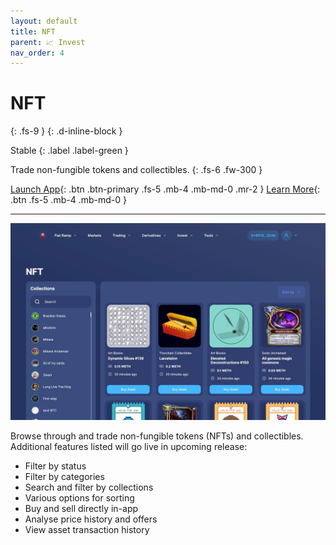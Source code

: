 ```yaml
---
layout: default
title: NFT
parent: 📈 Invest
nav_order: 4
---
```


# NFT
{: .fs-9 }
{: .d-inline-block }

Stable
{: .label .label-green }

Trade non-fungible tokens and collectibles.
{: .fs-6 .fw-300 }


[Launch App](https://app.octo.fi){: .btn .btn-primary .fs-5 .mb-4 .mb-md-0 .mr-2 } [Learn More](/docs/tools){: .btn .fs-5 .mb-4 .mb-md-0 }

---

![](/assets/images/nft.jpg)

Browse through and trade non-fungible tokens (NFTs) and collectibles. Additional features listed will go live in upcoming release:

- Filter by status
- Filter by categories
- Search and filter by collections
- Various options for sorting
- Buy and sell directly in-app
- Analyse price history and offers 
- View asset transaction history
